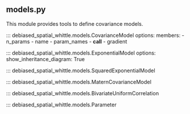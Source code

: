 
## models.py
This module provides tools to define covariance models.

::: debiased_spatial_whittle.models.CovarianceModel
    options:
      members:
      - n_params
      - name
      - param_names
      - __call__
      - gradient

::: debiased_spatial_whittle.models.ExponentialModel
    options:
      show_inheritance_diagram: True

::: debiased_spatial_whittle.models.SquaredExponentialModel

::: debiased_spatial_whittle.models.MaternCovarianceModel

::: debiased_spatial_whittle.models.BivariateUniformCorrelation

::: debiased_spatial_whittle.models.Parameter
